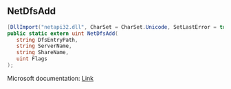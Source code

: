 ## NetDfsAdd

```csharp
[DllImport("netapi32.dll", CharSet = CharSet.Unicode, SetLastError = true)]
public static extern uint NetDfsAdd(
   string DfsEntryPath,
   string ServerName,
   string ShareName,
   uint Flags
);
```

Microsoft documentation: [Link](https://docs.microsoft.com/en-us/windows/win32/api/lmdfs/nf-lmdfs-netdfsadd)
